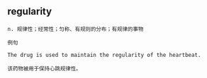 
## regularity
```
n. 规律性；经常性；匀称、有规则的分布；有规律的事物

例句

The drug is used to maintain the regularity of the heartbeat.

该药物被用于保持心跳规律性。
```